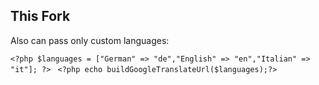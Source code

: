  ## This Fork
 Also can pass only custom languages:

 ```<?php $languages = ["German" => "de","English" => "en","Italian" => "it"]; ?> ```
 ```<?php echo buildGoogleTranslateUrl($languages);?>```
